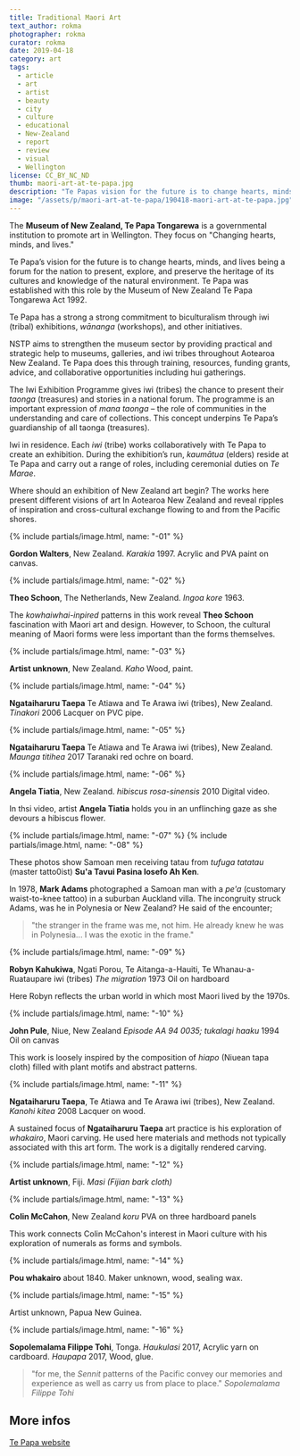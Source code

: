 ```yaml
---
title: Traditional Maori Art
text_author: rokma
photographer: rokma
curator: rokma
date: 2019-04-18
category: art
tags:
  - article
  - art
  - artist
  - beauty
  - city
  - culture
  - educational
  - New-Zealand
  - report
  - review
  - visual
  - Wellington
license: CC_BY_NC_ND
thumb: maori-art-at-te-papa.jpg
description: "Te Papas vision for the future is to change hearts, minds, and lives being a forum for the nation to present, explore, and preserve the heritage of its cultures and knowledge of the natural environment."
image: "/assets/p/maori-art-at-te-papa/190418-maori-art-at-te-papa.jpg"
---
```

The **Museum of New Zealand, Te Papa Tongarewa** is a governmental institution to promote art in Wellington. They focus on "Changing hearts, minds, and lives."

Te Papa’s vision for the future is to change hearts, minds, and lives being a forum for the nation to present, explore, and preserve the heritage of its cultures and knowledge of the natural environment. Te Papa was established with this role by the Museum of New Zealand Te Papa Tongarewa Act 1992.

Te Papa has a strong a  strong commitment to biculturalism through iwi (tribal) exhibitions, _wānanga_ (workshops), and other initiatives.

NSTP aims to strengthen the museum sector by providing practical and strategic help to museums, galleries, and iwi tribes throughout Aotearoa New Zealand. Te Papa does this through training, resources, funding grants, advice, and collaborative opportunities including hui gatherings.

The Iwi Exhibition Programme gives iwi (tribes) the chance to present their _taonga_ (treasures) and stories in a national forum. The programme is an important expression of _mana taonga_ – the role of communities in the understanding and care of collections. This concept underpins Te Papa’s guardianship of all taonga (treasures).

Iwi in residence. Each _iwi_ (tribe) works collaboratively with Te Papa to create an exhibition. During the exhibition’s run, _kaumātua_ (elders) reside at Te Papa and carry out a range of roles, including ceremonial duties on _Te Marae_.

Where should an exhibition of New Zealand art begin? The works here present different visions of art In Aotearoa New Zealand and reveal ripples of inspiration and cross-cultural exchange flowing to and from the Pacific shores.

{% include partials/image.html, name: "-01" %}

**Gordon Walters**, New Zealand.
_Karakia_ 1997.
Acrylic and PVA paint on canvas.

{% include partials/image.html, name: "-02" %}

**Theo Schoon**, The Netherlands, New Zealand.
_Ingoa kore_ 1963.

The _kowhaiwhai-inpired_ patterns in this work reveal **Theo Schoon** fascination with Maori art and design. However, to Schoon, the cultural meaning of Maori forms were less important than the forms themselves.


{% include partials/image.html, name: "-03" %}

**Artist unknown**, New Zealand.
_Kaho_
Wood, paint.



{% include partials/image.html, name: "-04" %}

**Ngataiharuru Taepa** Te Atiawa and Te Arawa iwi (tribes), New Zealand.
_Tinakori_ 2006
Lacquer on PVC pipe.



{% include partials/image.html, name: "-05" %}

**Ngataiharuru Taepa** Te Atiawa and Te Arawa iwi (tribes), New Zealand.
_Maunga titihea_ 2017
Taranaki red ochre on board.





{% include partials/image.html, name: "-06" %}

**Angela Tiatia**, New Zealand.
_hibiscus rosa-sinensis_ 2010
Digital video.

In thsi video, artist **Angela Tiatia** holds you in an unflinching gaze as she devours a hibiscus flower.


{% include partials/image.html, name: "-07" %}
{% include partials/image.html, name: "-08" %}

These photos show Samoan men receiving tatau from _tufuga tatatau_ (master tatto0ist) **Su'a Tavui Pasina losefo Ah Ken**.

In 1978, **Mark Adams** photographed a Samoan man with a _pe'a_ (customary waist-to-knee tattoo) in a suburban Auckland villa. The incongruity struck Adams, was he in Polynesia or New Zealand? He said of the encounter;
>"the stranger in the frame was me, not him. He already knew he was in Polynesia... I was the exotic in the frame."


{% include partials/image.html, name: "-09" %}

**Robyn Kahukiwa**, Ngati Porou, Te Aitanga-a-Hauiti, Te Whanau-a-Ruataupare iwi (tribes)
_The migration_ 1973
Oil on hardboard

Here Robyn reflects the urban world in which most Maori lived by the 1970s.


{% include partials/image.html, name: "-10" %}

**John Pule**, Niue, New Zealand
_Episode AA 94 0035; tukalagi haaku_ 1994
Oil on canvas

This work is loosely inspired by the composition of _hiapo_ (Niuean tapa cloth) filled with plant motifs and abstract patterns.


{% include partials/image.html, name: "-11" %}

**Ngataiharuru Taepa**, Te Atiawa and Te Arawa iwi (tribes), New Zealand.
_Kanohi kitea_ 2008
Lacquer on wood.

A sustained focus of **Ngataiharuru Taepa** art practice is his exploration of _whakairo_, Maori carving. He used here materials and methods not typically associated with this art form. The work is a digitally rendered carving.


{% include partials/image.html, name: "-12" %}


**Artist unknown**, Fiji.
_Masi (Fijian bark cloth)_

{% include partials/image.html, name: "-13" %}

**Colin McCahon**, New Zealand
_koru_
PVA on three hardboard panels

This work connects Colin McCahon's interest in Maori culture with his exploration of numerals as forms and symbols.



{% include partials/image.html, name: "-14" %}

**Pou whakairo** about 1840.
Maker unknown, wood, sealing wax.



{% include partials/image.html, name: "-15" %}

Artist unknown, Papua New Guinea.

{% include partials/image.html, name: "-16" %}

**Sopolemalama Filippe Tohi**, Tonga.
_Haukulasi_ 2017, Acrylic yarn on cardboard.
_Haupapa_ 2017, Wood, glue.

> "for me, the _Sennit_ patterns of the Pacific convey our memories and experience as well as carry us from place to place." _Sopolemalama Filippe Tohi_



## More infos

[Te Papa website](https://www.tepapa.govt.nz/)
